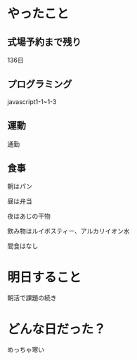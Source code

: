# やったこと

## 式場予約まで残り

136日

## プログラミング

javascript1-1~1-3

## 運動

通勤

## 食事

朝はパン

昼は弁当

夜はあじの干物

飲み物はルイボスティー、アルカリイオン水

間食はなし

# 明日すること

朝活で課題の続き

# どんな日だった？

めっちゃ寒い
